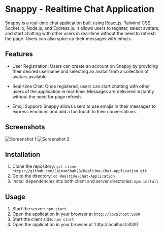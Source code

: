# Snappy - Realtime Chat Application

Snappy is a real-time chat application built using React.js, Tailwind CSS, Socket.io, Node.js, and Express.js. It allows users to register, select avatars, and start chatting with other users in real-time without the need to refresh the page. Users can also spice up their messages with emojis.

## Features

- User Registration: Users can create an account on Snappy by providing their desired username and selecting an avatar from a collection of avatars available.

- Real-time Chat: Once registered, users can start chatting with other users of the application in real-time. Messages are delivered instantly without the need for page refresh.

- Emoji Support: Snappy allows users to use emojis in their messages to express emotions and add a fun touch to their conversations.

## Screenshots

![Screenshot 1](/images/screenshot_1.png)
![Screenshot 2](/images/screenshot_2.png)

## Installation

1. Clone the repository: `git clone https://github.com/JainamShah28/Realtime-Chat-Application.git`
2. Go to the directory: `cd Realtime-Chat-Application`
3. Install dependencies into both client and server directories: `npm install`

## Usage

1. Start the server: `npm start`
2. Open the application in your browser at `http://localhost:5000`
3. Start the client side: `npm start`
4. Open the application in your browser at 'http://localhost:3000`
